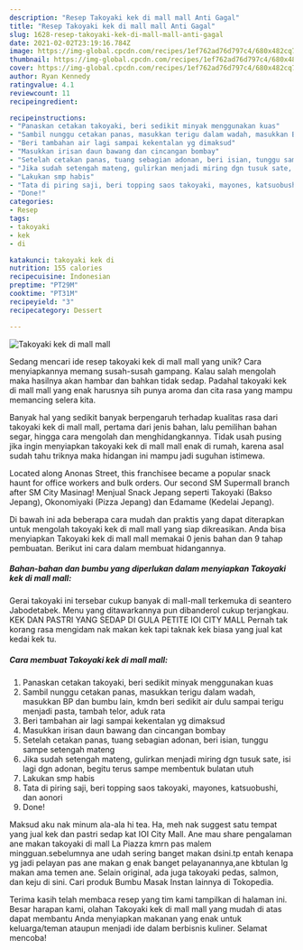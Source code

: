 ```yaml
---
description: "Resep Takoyaki kek di mall mall Anti Gagal"
title: "Resep Takoyaki kek di mall mall Anti Gagal"
slug: 1628-resep-takoyaki-kek-di-mall-mall-anti-gagal
date: 2021-02-02T23:19:16.784Z
image: https://img-global.cpcdn.com/recipes/1ef762ad76d797c4/680x482cq70/takoyaki-kek-di-mall-mall-foto-resep-utama.jpg
thumbnail: https://img-global.cpcdn.com/recipes/1ef762ad76d797c4/680x482cq70/takoyaki-kek-di-mall-mall-foto-resep-utama.jpg
cover: https://img-global.cpcdn.com/recipes/1ef762ad76d797c4/680x482cq70/takoyaki-kek-di-mall-mall-foto-resep-utama.jpg
author: Ryan Kennedy
ratingvalue: 4.1
reviewcount: 11
recipeingredient:

recipeinstructions:
- "Panaskan cetakan takoyaki, beri sedikit minyak menggunakan kuas"
- "Sambil nunggu cetakan panas, masukkan terigu dalam wadah, masukkan BP dan bumbu lain, kmdn beri sedikit air dulu sampai terigu menjadi pasta, tambah telor, aduk rata"
- "Beri tambahan air lagi sampai kekentalan yg dimaksud"
- "Masukkan irisan daun bawang dan cincangan bombay"
- "Setelah cetakan panas, tuang sebagian adonan, beri isian, tunggu sampe setengah mateng"
- "Jika sudah setengah mateng, gulirkan menjadi miring dgn tusuk sate, isi lagi dgn adonan, begitu terus sampe membentuk bulatan utuh"
- "Lakukan smp habis"
- "Tata di piring saji, beri topping saos takoyaki, mayones, katsuobushi, dan aonori"
- "Done!"
categories:
- Resep
tags:
- takoyaki
- kek
- di

katakunci: takoyaki kek di 
nutrition: 155 calories
recipecuisine: Indonesian
preptime: "PT29M"
cooktime: "PT31M"
recipeyield: "3"
recipecategory: Dessert

---
```



![Takoyaki kek di mall mall](https://img-global.cpcdn.com/recipes/1ef762ad76d797c4/680x482cq70/takoyaki-kek-di-mall-mall-foto-resep-utama.jpg)

Sedang mencari ide resep takoyaki kek di mall mall yang unik? Cara menyiapkannya memang susah-susah gampang. Kalau salah mengolah maka hasilnya akan hambar dan bahkan tidak sedap. Padahal takoyaki kek di mall mall yang enak harusnya sih punya aroma dan cita rasa yang mampu memancing selera kita.

Banyak hal yang sedikit banyak berpengaruh terhadap kualitas rasa dari takoyaki kek di mall mall, pertama dari jenis bahan, lalu pemilihan bahan segar, hingga cara mengolah dan menghidangkannya. Tidak usah pusing jika ingin menyiapkan takoyaki kek di mall mall enak di rumah, karena asal sudah tahu triknya maka hidangan ini mampu jadi suguhan istimewa.

Located along Anonas Street, this franchisee became a popular snack haunt for office workers and bulk orders. Our second SM Supermall branch after SM City Masinag! Menjual Snack Jepang seperti Takoyaki (Bakso Jepang), Okonomiyaki (Pizza Jepang) dan Edamame (Kedelai Jepang).


Di bawah ini ada beberapa cara mudah dan praktis yang dapat diterapkan untuk mengolah takoyaki kek di mall mall yang siap dikreasikan. Anda bisa menyiapkan Takoyaki kek di mall mall memakai 0 jenis bahan dan 9 tahap pembuatan. Berikut ini cara dalam membuat hidangannya.

<!--inarticleads1-->

##### Bahan-bahan dan bumbu yang diperlukan dalam menyiapkan Takoyaki kek di mall mall:



Gerai takoyaki ini tersebar cukup banyak di mall-mall terkemuka di seantero Jabodetabek. Menu yang ditawarkannya pun dibanderol cukup terjangkau. KEK DAN PASTRI YANG SEDAP DI GULA PETITE IOI CITY MALL Pernah tak korang rasa mengidam nak makan kek tapi taknak kek biasa yang jual kat kedai kek tu. 

<!--inarticleads2-->

##### Cara membuat Takoyaki kek di mall mall:

1. Panaskan cetakan takoyaki, beri sedikit minyak menggunakan kuas
1. Sambil nunggu cetakan panas, masukkan terigu dalam wadah, masukkan BP dan bumbu lain, kmdn beri sedikit air dulu sampai terigu menjadi pasta, tambah telor, aduk rata
1. Beri tambahan air lagi sampai kekentalan yg dimaksud
1. Masukkan irisan daun bawang dan cincangan bombay
1. Setelah cetakan panas, tuang sebagian adonan, beri isian, tunggu sampe setengah mateng
1. Jika sudah setengah mateng, gulirkan menjadi miring dgn tusuk sate, isi lagi dgn adonan, begitu terus sampe membentuk bulatan utuh
1. Lakukan smp habis
1. Tata di piring saji, beri topping saos takoyaki, mayones, katsuobushi, dan aonori
1. Done!


Maksud aku nak minum ala-ala hi tea. Ha, meh nak suggest satu tempat yang jual kek dan pastri sedap kat IOI City Mall. Ane mau share pengalaman ane makan takoyaki di mall La Piazza kmrn pas malem mingguan.sebelumnya ane udah sering banget makan dsini.tp entah kenapa yg jadi pelayan pas ane makan g enak banget pelayanannya,ane kbtulan lg makan ama temen ane. Selain original, ada juga takoyaki pedas, salmon, dan keju di sini. Cari produk Bumbu Masak Instan lainnya di Tokopedia. 

Terima kasih telah membaca resep yang tim kami tampilkan di halaman ini. Besar harapan kami, olahan Takoyaki kek di mall mall yang mudah di atas dapat membantu Anda menyiapkan makanan yang enak untuk keluarga/teman ataupun menjadi ide dalam berbisnis kuliner. Selamat mencoba!
